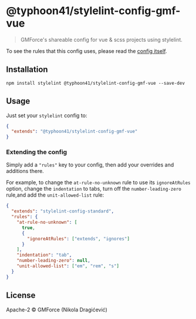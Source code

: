 # @typhoon41/stylelint-config-gmf-vue

> GMForce's shareable config for vue & scss projects using stylelint.

To see the rules that this config uses, please read the [config itself](./index.js).

## Installation

```
npm install stylelint @typhoon41/stylelint-config-gmf-vue --save-dev
```

## Usage

Just set your `stylelint` config to:

```json
{
  "extends": "@typhoon41/stylelint-config-gmf-vue"
}
```


### Extending the config

Simply add a `"rules"` key to your config, then add your overrides and additions there.

For example, to change the `at-rule-no-unknown` rule to use its `ignoreAtRules` option, change the `indentation` to tabs, turn off the `number-leading-zero` rule,and add the `unit-allowed-list` rule:

```json
{
  "extends": "stylelint-config-standard",
  "rules": {
    "at-rule-no-unknown": [
      true,
      {
        "ignoreAtRules": ["extends", "ignores"]
      }
    ],
    "indentation": "tab",
    "number-leading-zero": null,
    "unit-allowed-list": ["em", "rem", "s"]
  }
}
```

## License

Apache-2 © GMForce (Nikola Dragićević)